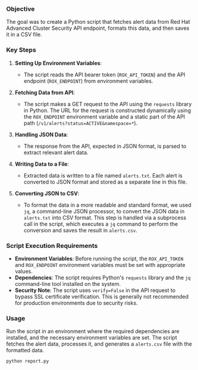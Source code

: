 ### Objective
The goal was to create a Python script that fetches alert data from Red Hat Advanced Cluster Security API endpoint, formats this data, and then saves it in a CSV file.

### Key Steps

1. **Setting Up Environment Variables**:
   - The script reads the API bearer token (`ROX_API_TOKEN`) and the API endpoint (`ROX_ENDPOINT`) from environment variables.

2. **Fetching Data from API**:
   - The script makes a GET request to the API using the `requests` library in Python. The URL for the request is constructed dynamically using the `ROX_ENDPOINT` environment variable and a static part of the API path (`/v1/alerts?status=ACTIVE&namespace=*`).

3. **Handling JSON Data**:
   - The response from the API, expected in JSON format, is parsed to extract relevant alert data.

4. **Writing Data to a File**:
   - Extracted data is written to a file named `alerts.txt`. Each alert is converted to JSON format and stored as a separate line in this file.

5. **Converting JSON to CSV**:
   - To format the data in a more readable and standard format, we used `jq`, a command-line JSON processor, to convert the JSON data in `alerts.txt` into CSV format. This step is handled via a subprocess call in the script, which executes a `jq` command to perform the conversion and saves the result in `alerts.csv`.

### Script Execution Requirements
- **Environment Variables**: Before running the script, the `ROX_API_TOKEN` and `ROX_ENDPOINT` environment variables must be set with appropriate values.
- **Dependencies**: The script requires Python's `requests` library and the `jq` command-line tool installed on the system.
- **Security Note**: The script uses `verify=False` in the API request to bypass SSL certificate verification. This is generally not recommended for production environments due to security risks.

### Usage
Run the script in an environment where the required dependencies are installed, and the necessary environment variables are set. The script fetches the alert data, processes it, and generates a `alerts.csv` file with the formatted data.

`python report.py`
